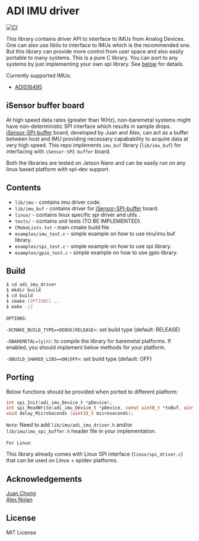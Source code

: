 # ADI IMU driver

[![CI](https://github.com/spalani7/adi_imu_driver/workflows/CI/badge.svg?branch=master)](https://github.com/spalani7/adi_imu_driver/actions)

This library contains driver API to interface to IMUs from Analog Devices.
One can also use libiio to interface to IMUs which is the recommended one. But this library can provide more control from user space and also easily portable to many systems. This is a pure C library. You can port to any systems by just implementing your own spi library. See [below](#porting) for details.

Currently supported IMUs: 
* [ADIS16495](https://www.analog.com/media/en/technical-documentation/data-sheets/ADIS16495.pdf)

## iSensor buffer board

At high speed data rates (greater than 1KHz), non-baremetal systems might have non-deterministic SPI interface which results in sample drops. [iSensor-SPI-buffer](https://github.com/ajn96/iSensor-SPI-Buffer) board, developed by Juan and Alex, can act as a buffer between host and IMU providing necessary capabability to acquire data at very high speed. This repo implements `imu_buf` library (`lib/imu_buf`) for interfacing with `iSensor-SPI-buffer` board.

Both the libraries are tested on Jetson Nano and can be easily run on any linux based platform with spi-dev support.


## Contents
* `lib/imu` - contains imu driver code.
* `lib/imu_buf` - contains driver for [iSensor-SPI-buffer](https://github.com/ajn96/iSensor-SPI-Buffer) board. 
* `linux/` - contains linux specific spi driver and utils .
* `tests/` - contains unit tests (TO BE IMPLEMENTED).
* `CMakeLists.txt` - main cmake build file.
* `examples/imu_test.c` - simple example on how to use imu/imu buf library.
* `examples/spi_test.c` - simple example on how to use spi library.
* `examples/gpio_test.c` - simple example on how to use gpio library.


## Build
```bash
$ cd adi_imu_driver
$ mkdir build
$ cd build
$ cmake [OPTIONS] ..
$ make -j2
```

`OPTIONS`:  

`-DCMAKE_BUILD_TYPE=<DEBUG|RELEASE>`: set build type (default: RELEASE) 

`-DBAREMETAL=(y|n)`: to compile the library for baremetal platforms. If enabled, you should implement below methods for your platform. 

`-DBUILD_SHARED_LIBS=<ON|OFF>`: set build type (default: OFF) 


## Porting
Below functions should be provided when ported to different platform:

```c
int spi_Init(adi_imu_Device_t *pDevice);
int spi_ReadWrite(adi_imu_Device_t *pDevice, const uint8_t *txBuf, uint8_t *rxBuf, uint32_t xferLen, uint32_t numXfers, uint32_t numRepeats, uint32_t enRepeatTx);
void delay_MicroSeconds (uint32_t microseconds);
```

`Note`: Need to add `lib/imu/adi_imu_driver.h` and/or  `lib/imu/imu_spi_buffer.h` header file in your implementation. 

`For Linux`:

This library already comes with Linux SPI interface (`linux/spi_driver.c`) that can be used on Linux + spidev platforms.


## Acknowledgements

[Juan Chong](https://github.com/juchong)  
[Alex Nolan](https://github.com/ajn96)


## License
MIT License
